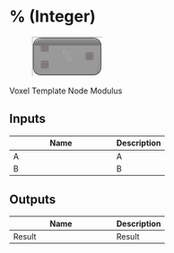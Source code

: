 # % (Integer)

<div align="left" data-full-width="false">

<figure><img src="__-integer.png" alt=""><figcaption></figcaption></figure>

</div>

Voxel Template Node Modulus

## Inputs

<table>
<thead><tr><th width="170">Name</th><th>Description</th></tr></thead>
<tbody>
<tr><td>A</td><td>A</td></tr>
<tr><td>B</td><td>B</td></tr>
</tbody>
</table>

## Outputs

<table>
<thead><tr><th width="170">Name</th><th>Description</th></tr></thead>
<tbody>
<tr><td>Result</td><td>Result</td></tr>
</tbody>
</table>